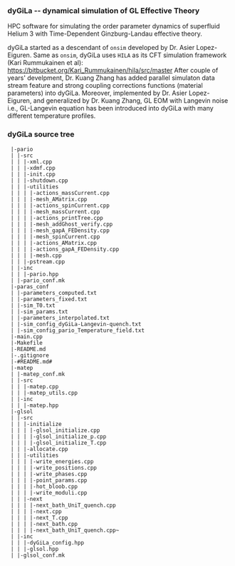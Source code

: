 ### dyGiLa -- dynamical simulation of GL Effective Theory
HPC software for simulating the order parameter dynamics of superfluid Helium 3 with Time-Dependent Ginzburg-Landau effective theory.

dyGiLa started as a descendant of `onsim` developed by Dr. Asier Lopez-Eiguren. 
Same as `onsim`, dyGiLa uses `HILA` as its CFT simulation framework (Kari Rummukainen et al): https://bitbucket.org/Kari_Rummukainen/hila/src/master
After couple of years' develpment, Dr. Kuang Zhang has added parallel simulaton data stream feature and strong coupling corrections functions (material parameters) into dyGiLa.
Moreover, implemented by Dr. Asier Lopez-Eiguren, and generalized by Dr. Kuang Zhang, GL EOM with Langevin noise i.e., GL-Langevin equation has been introduced into dyGiLa with many different temperature profiles. 

### dyGiLa source tree
~~~ shellscript
 |-pario
 | |-src
 | | |-xml.cpp
 | | |-xdmf.cpp
 | | |-init.cpp
 | | |-shutdown.cpp
 | | |-utilities
 | | | |-actions_massCurrent.cpp
 | | | |-mesh_AMatrix.cpp
 | | | |-actions_spinCurrent.cpp
 | | | |-mesh_massCurrent.cpp
 | | | |-actions_printTree.cpp
 | | | |-mesh_addGhost_verify.cpp
 | | | |-mesh_gapA_FEDensity.cpp
 | | | |-mesh_spinCurrent.cpp
 | | | |-actions_AMatrix.cpp
 | | | |-actions_gapA_FEDensity.cpp
 | | | |-mesh.cpp
 | | |-pstream.cpp
 | |-inc
 | | |-pario.hpp
 | |-pario_conf.mk
 |-paras_conf
 | |-parameters_computed.txt
 | |-parameters_fixed.txt
 | |-sim_T0.txt
 | |-sim_params.txt
 | |-parameters_interpolated.txt
 | |-sim_config_dyGiLa-Langevin-quench.txt
 | |-sim_config_pario_Temperature_field.txt
 |-main.cpp
 |-Makefile
 |-README.md
 |-.gitignore
 |-#README.md#
 |-matep
 | |-matep_conf.mk
 | |-src
 | | |-matep.cpp
 | | |-matep_utils.cpp
 | |-inc
 | | |-matep.hpp
 |-glsol
 | |-src
 | | |-initialize
 | | | |-glsol_initialize.cpp
 | | | |-glsol_initialize_p.cpp
 | | | |-glsol_initialize_T.cpp
 | | |-allocate.cpp
 | | |-utilities
 | | | |-write_energies.cpp
 | | | |-write_positions.cpp
 | | | |-write_phases.cpp
 | | | |-point_params.cpp
 | | | |-hot_bloob.cpp
 | | | |-write_moduli.cpp
 | | |-next
 | | | |-next_bath_UniT_quench.cpp
 | | | |-next.cpp
 | | | |-next_T.cpp
 | | | |-next_bath.cpp
 | | | |-next_bath_UniT_quench.cpp~
 | |-inc
 | | |-dyGiLa_config.hpp
 | | |-glsol.hpp
 | |-glsol_conf.mk
~~~
